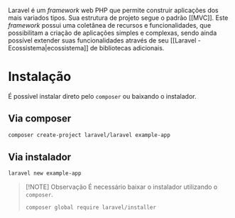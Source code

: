 Laravel é um *framework* web PHP que permite construir aplicações dos mais variados tipos. Sua estrutura de projeto segue o padrão [[MVC]]. Este *framework* possui uma coletânea de recursos e funcionalidades, que possibilitam a criação de aplicações simples e complexas, sendo ainda possível extender suas funcionalidades através de seu [[Laravel - Ecossistema|ecossistema]] de bibliotecas adicionais.

# Instalação
É possível instalar direto pelo `composer` ou baixando o instalador.

## Via composer
```sh
composer create-project laravel/laravel example-app
```

## Via instalador
```sh
laravel new example-app
```

> [!NOTE] Observação
> É necessário baixar o instalador utilizando o `composer`.
> 
> ```sh
> composer global require laravel/installer
> ```


